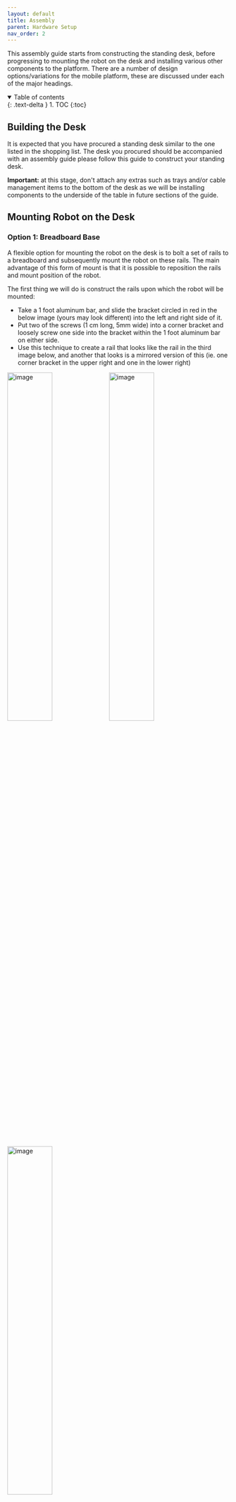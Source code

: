 ```yaml
---
layout: default
title: Assembly
parent: Hardware Setup
nav_order: 2
---
```


This assembly guide starts from constructing the standing desk, before progressing to mounting the robot on the desk and installing various other components to the platform. There are a number of design options/variations for the mobile platform, these are discussed under each of the major headings.

<details open markdown="block">
  <summary>
    Table of contents
  </summary>
  {: .text-delta }
1. TOC
{:toc}
</details>

## Building the Desk

It is expected that you have procured a standing desk similar to the one listed in the shopping list. The desk you procured should be accompanied with an assembly guide please follow this guide to construct your standing desk.

**Important:** at this stage, don't attach any extras such as trays and/or cable management items to the bottom of the desk as we will be installing components to the underside of the table in future sections of the guide.

<!---
### Optional: Custom Frame and Wheels

In some instances it may be beneficial to perform additional modifications on your standing desk. A possible modification is adding a custom frame and wheel system to increase the overall stability of the platform... (Peter to complete UoE mod details here). 

<TODO: complete this section>
-->

## Mounting Robot on the Desk

### Option 1: Breadboard Base

A flexible option for mounting the robot on the desk is to bolt a set of rails to a breadboard and subsequently mount the robot on these rails. The main advantage of this form of mount is that it is possible to reposition the rails and mount position of the robot.

The first thing we will do is construct the rails upon which the robot will be mounted:

* Take a 1 foot aluminum bar, and slide the bracket circled in red in the below image (yours may look different) into the left and right side of it.
* Put two of the screws (1 cm long, 5mm wide) into a corner bracket and loosely screw one side into the bracket within the 1 foot aluminum bar on either side.
* Use this technique to create a rail that looks like the rail in the third image below, and another that looks is a mirrored version of this (ie. one corner bracket in the upper right and one in the lower right)

<p>
<img src="../assets/hardware-setup/breadboard_base1.jpg" alt="image" width="45%" height="auto"> 
<img src="../assets/hardware-setup/breadboard_base2.jpg" alt="image" width="45%" height="auto">
<img src="../assets/hardware-setup/breadboard_base3.jpg" alt="image" width="45%" height="auto">
</p>


Next we will mount these rails on to our breadboard:

* Screw the aluminum bars into the breadboard in the configuration shown below. Unfortunately it’s not possible to achieve perfect symmetry when bolting the rails to the breadboard. Feel free to nudge the centering a row or column over for diversity (ex: configure it so there are two holes on the right instead of the left).
    * Make sure this is one hole between the bars on the top, and 5 holes between the bars on the bottom
    * **Hint:** to keep the screws from colliding when screwing them in, (lift up the bar before screwing so the screw sits at the bottom. (Insert picture)
* Slide two brackets into the top levels of each aluminum bar, we will be using these to attach the Franka.

<p>
<img src="../assets/hardware-setup/breadboard_base4.jpg" alt="image" width="45%" height="auto"> 
<img src="../assets/hardware-setup/breadboard_base5.jpg" alt="image" width="45%" height="auto">
</p>

<img src="../assets/hardware-setup/breadboard_base6.jpg" alt="image" width="45%" height="auto">


Now we mount the robot:

* Align the brackets with the Franka screw holes, and loosely screw the robot to the base.
    * If you’re using an FR3, use the[ ⅝” long screws](https://www.mcmaster.com/92949A539/) to mount the robot instead of the original screws.

* Once everything is loosely screwed in, tighten ALL SCREWS until everything is entirely fixed!

<img src="../assets/hardware-setup/breadboard_base7.jpg" alt="image" width="45%" height="auto">

Next place the breadboard on your standing desk:

* Center the broadboard as much as you can on top of the desk. It should look roughly like the below image (minus the wires on the robot):
    * Important: Make sure that the franka is facing the side without any desk protrusions. An example of a desk protrusion is the height adjuster on the recommended desk (seen on the back, left side of the desk below).

<img src="../assets/hardware-setup/mobile_base1.jpg" alt="image" width="45%" height="auto">

* Use four clamps (two on either side) to connect the breadboard to the desk.

<p>
<img src="../assets/hardware-setup/mobile_base2.jpg" alt="image" width="45%" height="auto">
<img src="../assets/hardware-setup/mobile_base3.jpg" alt="image" width="45%" height="auto">
</p>

* Place the Franka power box, laptop, and NUC in the following configuration:

<p>
<img src="../assets/hardware-setup/mobile_base4.jpg" alt="image" width="45%" height="auto">
<img src="../assets/hardware-setup/mobile_base5.jpg" alt="image" width="45%" height="auto">
<img src="../assets/hardware-setup/mobile_base6.jpg" alt="image" width="45%" height="auto">
</p>

<!---
### Option 2: Fixed Mount Plate

<TODO: complete this section>
--->

## Mounting Additional Components on the Desk

A requirement of the DROID platform is that it can easily be transported from one location to the next. In this section, we outline configurations for components on the desk in a way that enables greater ease of transportation. Some important points to this end: 

* Throughout this section, take time to organize loose wiring with zip ties, velcro strips and/or sticky hooks in order to keep your desk organised, it is important that wiring be as permanent as possible.
* Getting rid of as much loose wiring and making things as organized as possible during this step will make your life much easier later on!
* Cameras are mounted to the sides of the desk ensure your organise wiring such that you keep space open for moving around the camera mounting location!
* When this doc discusses the location under the desk, we will define forward using the robot. For example “Attach X to the back right side of the desk” means with respect to the direction that the robot is facing.
* Be generous with the amount of industrial strength velcro you use on power boxes, they can be heavy!
* Scroll down to see what the end product should look like. It would be a good idea to frequently come back to these images and compare.


### Option 1: Configuring Components on Underside of Table 

* Use velcro to attach the large power strip to the back left of the desk.
* Make sure you face the protruding wiring towards the back of the desk.
* Use velcro to attach the standing desk power box to the desk, organize the loose wiring, and plug it it into the power strip:

<img src="../assets/hardware-setup/miscellaneous_wiring1.jpg" alt="image" width="45%" height="auto">

* Use velcro to attach the Franka emergency stop (the white button) to the the bottom of the desk. Attach it on the right hand side directly under the Franka towards the outside of the desk so it is easily accessible. Face the protruding wire towards the center of the desk to keep it from protruding:

<p>
<img src="../assets/hardware-setup/miscellaneous_wiring2.jpg" alt="image" width="45%" height="auto">
<img src="../assets/hardware-setup/miscellaneous_wiring3.jpg" alt="image" width="45%" height="auto">
<img src="../assets/hardware-setup/miscellaneous_wiring4.jpg" alt="image" width="45%" height="auto">
</p>

* Connect the emergency stop wire to the X3 port on the Franka

<img src="../assets/hardware-setup/miscellaneous_wiring5.jpg" alt="image" width="45%" height="auto">

* Use Velcro to attach the power unit for the Robotiq gripper. Face the built in wire towards the Franka. Plug the other side in and connect it to the power strip.

<p>
<img src="../assets/hardware-setup/miscellaneous_wiring6.jpg" alt="image" width="45%" height="auto">
<img src="../assets/hardware-setup/miscellaneous_wiring7.jpg" alt="image" width="45%" height="auto">
</p>

* Use Velcro to attach the power unit for the NUC directly under it (middle right side of the desk). Face the built in cable towards the outside of the desk. Plug in the other side and connect it to the power strip.

<p>
<img src="../assets/hardware-setup/miscellaneous_wiring8.jpg" alt="image" width="45%" height="auto">
<img src="../assets/hardware-setup/miscellaneous_wiring9.jpg" alt="image" width="45%" height="auto">
</p>

* Connect the Franka power box power cable to the power strip:

<img src="../assets/hardware-setup/miscellaneous_wiring10.jpg" alt="image" width="45%" height="auto">

* Connect the cable from the X1 port on the Franka to the power box

<p>
<img src="../assets/hardware-setup/miscellaneous_wiring11.jpg" alt="image" width="45%" height="auto">
<img src="../assets/hardware-setup/miscellaneous_wiring12.jpg" alt="image" width="45%" height="auto">
<img src="../assets/hardware-setup/miscellaneous_wiring13.jpg" alt="image" width="45%" height="auto">
</p>

* Use Velcro to attach the Ethernet switch under the desk on the back right hand side of the desk (under the Franka control box).
* Connect and organize the Ethernet switch power cable, the switch to Franka power box ethernet cable, the switch to NUC ethernet cable, and the switch the laptop Ethernet cable.

<p>
<img src="../assets/hardware-setup/miscellaneous_wiring14.jpg" alt="image" width="45%" height="auto">
<img src="../assets/hardware-setup/miscellaneous_wiring15.jpg" alt="image" width="45%" height="auto">
</p>

* If you’re using our recommended laptop, use velcro to attach the power box to the bottom of the desk on the back left side, with the built-in cable facing the robot. Plug in the detachable cable and connect it to the power strip.

<img src="../assets/hardware-setup/miscellaneous_wiring16.jpg" alt="image" width="45%" height="auto">

* You’re done! Your setup should look something like the photos below. Ignore the wires going down the robot, and the hand camera, you’ll set those up later.
* Before proceeding, please set up your robot with the Franka software as we will need to put it into zero gravity mode for the next step. Once you’ve done this, familiarize yourself with the text in the “Powering Up Franka” section of this document.

<p>
<img src="../assets/hardware-setup/miscellaneous_wiring17.jpg" alt="image" width="45%" height="auto">
<img src="../assets/hardware-setup/miscellaneous_wiring18.jpg" alt="image" width="45%" height="auto">
<img src="../assets/hardware-setup/miscellaneous_wiring19.jpg" alt="image" width="45%" height="auto">
</p>

<!---
### Option 2: Configuring Components on Custom Shelving

<TODO: determine if we actually want to add this to the docs>
--->


## Mounting Hand Camera on Robot 

In this section, we will specify how to mount the zed mini camera on the Franka robot arm.It will be easier to perform this part of the assembly with the Franka robot arm in a position that you have easy access to the last link of the robot (often referred to as link8).


* Secure the camera in the custom mount specified in the shopping list, insert a nut into the hole on the back of the mount. Insert the 10mm screw on the other side, and tighten the screw in until the attachment is tight.
	
<img src="../assets/hardware-setup/camera_mount1.jpg" alt="image" width="45%" height="auto">

* Remove the back two screws in the Franka wrist:

<img src="../assets/hardware-setup/camera_mount2.jpg" alt="image" width="45%" height="auto">

* Use 30mm screws to attach the hand camera to the gripper (**Important:** these are different from the default screws that come with the arm).

<img src="../assets/hardware-setup/camera_mount3.jpg" alt="image" width="45%" height="auto">

## Mounting Robotiq Gripper on Robot

In this section, we will first prepare the Robotiq gripper wiring as it is non-trivial. Following this we will specify how to mount the gripper on the arm.

### Preparing Wires

* You should have a thick cable that has 5 exposed wires colored red, black, white, green, and silver. We are going to connect them to ports as demonstrated in the below images. 

<p>
<img src="../assets/hardware-setup/robotiq_wiring1.jpg" alt="image" width="45%" height="auto">
<img src="../assets/hardware-setup/robotiq_wiring2.jpg" alt="image" width="45%" height="auto">
<img src="../assets/hardware-setup/robotiq_wiring3.jpg" alt="image" width="45%" height="auto">
</p>

* To connect these wires into these ports, you need to cut off some of the rubber to expose ~5mm of metal thread. Then, unscrew the bolts up top to create some space for the metal threads. Jam the metal threads into the empty space, and screw the bolts tight again on top of them. \

* Connect the wires as follows:

<p>
<img src="../assets/hardware-setup/robotiq_wiring4.jpg" alt="image" width="45%" height="auto">
<img src="../assets/hardware-setup/robotiq_wiring5.jpg" alt="image" width="45%" height="auto">
</p>

* Cover these wires with a plastic of some sort to keep things from pulling on them. Then, use a Velcro strip to tightly bound everything together so that there is no pressure on the loose open wires. Otherwise, they will come loose and the gripper will stop working. Make sure to leave the outlet uncovered.

<p>
<img src="../assets/hardware-setup/robotiq_wiring6.jpg" alt="image" width="45%" height="auto">
<img src="../assets/hardware-setup/robotiq_wiring7.jpg" alt="image" width="45%" height="auto">
<img src="../assets/hardware-setup/robotiq_wiring8.jpg" alt="image" width="45%" height="auto">
<img src="../assets/hardware-setup/robotiq_wiring9.jpg" alt="image" width="45%" height="auto">
</p>

* Try connecting the gripper to the AC cable. Make sure that the gripper light shines red.

### Mount Procedure

* To start, you should collect these screws from the box (4 x 10mm, 4 x 30mm)

<img src="../assets/hardware-setup/robotiq_attach1.jpg" alt="image" width="45%" height="auto">

* Align the gripper mount with the screw holes on the Franka wrist, with the protruding wiring facing the right of the robot. The USB port on the camera should be facing the same direction and parallel to the protruding wire.
* Use the four smaller screws to connect the gripper mount to the Franka wrist.

<img src="../assets/hardware-setup/robotiq_attach2.jpg" alt="image" width="45%" height="auto">

* Align the Robotiq gripper with the metal pins on the wrist mount similar to the picture above. Then, use the long screws to attach the gripper in all four corners.

<p>
<img src="../assets/hardware-setup/robotiq_attach3.jpg" alt="image" width="45%" height="auto">
<img src="../assets/hardware-setup/robotiq_attach4.jpg" alt="image" width="45%" height="auto">
</p>

* Place a small piece of thick Velcro (soft side) over the light on the gripper. Otherwise, it will shine into the camera.
* **Important:** Gripper is rotated 180 degrees in the below for better view.

<p>
<img src="../assets/hardware-setup/robotiq_attach5.jpg" alt="image" width="45%" height="auto">
<img src="../assets/hardware-setup/robotiq_attach6.jpg" alt="image" width="45%" height="auto">
</p>

## Robot Cable Management

In this section, we will outline how to manage cables on the Franka robot arm. You’ll want to put the Franka robot arm into zero gravity mode for this section. It is also strongly recommended that you use the 12 foot Zed Mini wire that came with the camera.

Throughout this section we’ll be strapping the wires to the robot with the velcro strips. Use the best length for each connection, and be aware that for some connections you may need to connect two strips together:

<img src="../assets/hardware-setup/arm_wire1.jpg" alt="image" width="45%" height="auto">


It's important to keep the following points in mind as we work through this section:

* Leave enough slack between each wire-to-robot connection for any possible joint configuration. Joint limits are frequently reached, so make sure you do this CAREFULLY and TEST to make sure there’s enough slack meticulously! Otherwise you could damage the equipment.
* Keep the wires organized. We do not want them catching onto things during data collection!
* When you strap the Velcro straps, strap them as tight as possible! You also may want to put zip ties on either side of the wire to keep it from slipping around. Otherwise, you will compromise the amount of slack you allotted each joint.
* After you attach each strap, you may want to move the robot around to extreme positions to make sure there’s never tension on the wire.
* As you move along the wire, use zip ties about every 5cm!

* When you plug in the camera wire, make sure:
    * You use the long Zed wire that came with it! Other wires will not support fast enough data transfer.
    * When plugging the wire into the camera the side with the arrow MUST face the side with the lenses. Otherwise you will get a segmentation fault when reading the camera, even though it is a USB C connection and plugs in either way!
    * It’s a bit hard to see the arrows in the pictures below, but if you look at the ZED Mini wire in real life you’ll see what I am pointing at.

<img src="../assets/hardware-setup/arm_wire2.jpg" alt="image" width="45%" height="auto">

* Follow the pictures below to see the joint positions to move to before adding a tight velcro strap at the specified location.
* First picture is to visualize the neutral joint position, second picture is the extreme joint position that we need enough slack for, third picture is the wire velcro strapped with enough slack for that extreme joint position.

<p>
<img src="../assets/hardware-setup/arm_wire3.jpg" alt="image" width="45%" height="auto">
<img src="../assets/hardware-setup/arm_wire4.jpg" alt="image" width="45%" height="auto">
<img src="../assets/hardware-setup/arm_wire5.jpg" alt="image" width="45%" height="auto">
</p>

* This second velcro strap is just to manage loose wire along a joint.

<img src="../assets/hardware-setup/arm_wire6.jpg" alt="image" width="45%" height="auto">

* Visualization of the second joint extreme, and the next velcro strap location.

<img src="../assets/hardware-setup/arm_wire7.jpg" alt="image" width="45%" height="auto">

* Visualization of the third joint extreme, and the next velcro strap location.

<img src="../assets/hardware-setup/arm_wire8.jpg" alt="image" width="45%" height="auto">

* Visualization of the fourth joint extreme, and the next velcro strap location.

<img src="../assets/hardware-setup/arm_wire9.jpg" alt="image" width="45%" height="auto">

* Visualization of the final wiring:

<p>
<img src="../assets/hardware-setup/arm_wire10.jpg" alt="image" width="45%" height="auto">
<img src="../assets/hardware-setup/arm_wire11.jpg" alt="image" width="45%" height="auto">
<img src="../assets/hardware-setup/arm_wire12.jpg" alt="image" width="45%" height="auto">
<img src="../assets/hardware-setup/arm_wire13.jpg" alt="image" width="45%" height="auto">
</p>

* Now, we will connect these wires to the rest of the mobile base.
* Organize the Robotiq wire slack left over under the desk. If you bought our suggested desk, you can use the wire holders that came with the desk to hold the slack:

<p>
<img src="../assets/hardware-setup/arm_wire14.jpg" alt="image" width="45%" height="auto">
<img src="../assets/hardware-setup/arm_wire15.jpg" alt="image" width="45%" height="auto">
</p>


* Plug in the AC adapter to the power slot you left open in the Robotiq Gripper Cable Management section.

<p>
<img src="../assets/hardware-setup/arm_wire16.jpg" alt="image" width="45%" height="auto">
<img src="../assets/hardware-setup/arm_wire17.jpg" alt="image" width="45%" height="auto">
</p>

* Organize the Zed Mini wire under the desk, so it only protrudes near the laptop as follows:

<img src="../assets/hardware-setup/arm_wire18.jpg" alt="image" width="45%" height="auto">

## Mounting Third-Person Cameras

In this section, we will clamp mounts for third-person cameras to desk.

* Clamp a camera stand to either side of the desk such that the camera attached to the stand can be positioned with a view of the scene. Take the following additional points into consideration when clamping the stand to the desk.
	* The clamp and camera position of the stands should be randomized as much as possible during data collection. Don't fix the stand to a single position each time.
	* The robot arm can shake the table slightly as it moves. Whenever setting up the camera stand, tighten the clamp and all joints as much as possible to prevent the camera from shaking.

<p>
<img src="../assets/hardware-setup/third_person1.png" alt="image" width="45%" height="auto">
<img src="../assets/hardware-setup/third_person2.jpg" alt="image" width="45%" height="auto">
</p>

## General Electrical Wiring

### Power Cable Wiring

### Ethernet Cable Wiring

### Camera Wiring
 
* To keep the Alienware laptop PCI boards from getting overloaded, it is important to connect the cameras in a very specific manner. Otherwise, you will get a Segmentation Fault.
* Plug all cameras directly into the laptop ports, without the use of any Many2One USB converters OR extension chords!
* In other words, directly plug two cameras in through the USB ports on the right side of the computer, and one directly in through the usb port on the back side of the computer.
* This should leave one USB-C port open for the oculus wiring.


## Mounting Calibration Board

In this section we will outline how to mount the calibration board.


### Option 1: Using Magnets

* Split long magnets into three groups of 6 stacked magnets, and put a sticky tab (provided with them) on both magnet stacks.
* Attach either (NOT THE STICKY SIDE!) to the gripper, aligning them along the metal screws as visualized below (again, the sticky side should be pointing away from the gripper!), and additionally one of the two . Be careful to evenly space the magnets so the screws are in the middle.
* **Important:** Sticky adhesive not visualized in this photo

<p>
<img src="../assets/hardware-setup/calibration_board1.jpg" alt="image" width="45%" height="auto">
<img src="../assets/hardware-setup/calibration_board2.jpg" alt="image" width="45%" height="auto">
<img src="../assets/hardware-setup/calibration_board3.jpg" alt="image" width="45%" height="auto">
</p>

* Firmly press the Charuco board into the sticky side of the magnets, and hold it there for 30 seconds.

<p>
<img src="../assets/hardware-setup/calibration_board4.jpg" alt="image" width="45%" height="auto">
<img src="../assets/hardware-setup/calibration_board5.jpg" alt="image" width="45%" height="auto">
<img src="../assets/hardware-setup/calibration_board6.jpg" alt="image" width="45%" height="auto">
</p>

* Try moving the gripper around manually to make sure the board stays on during movement.
* **Important:** The board dents easily. Always be very careful not to drop it.
* During data collection, you can stick the charuco board to the standing desk (for transportation) using the magnets.
* Optionally, place 3 singular magnets in sequence near the other end of the board. This can be used to stick the board to the leg of the standing desk during transportation.

<p>
<img src="../assets/hardware-setup/calibration_board7.jpg" alt="image" width="45%" height="auto">
<img src="../assets/hardware-setup/calibration_board8.jpg" alt="image" width="45%" height="auto">
</p>

